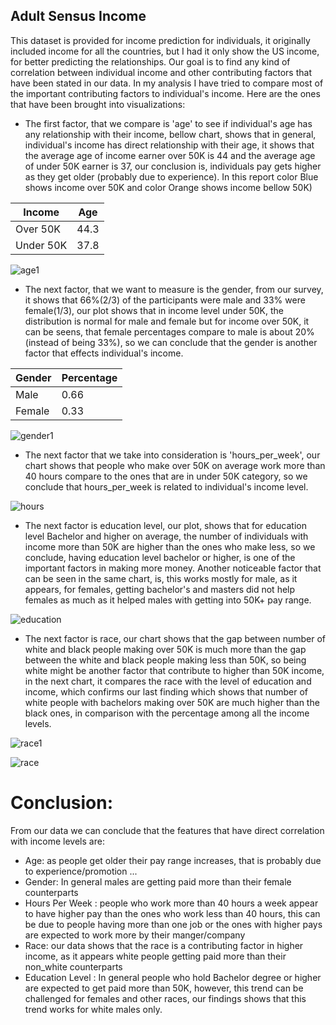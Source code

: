 
## Adult Sensus Income

This dataset is provided for income prediction for individuals, it originally included income for all the countries, but I had it only show the US income, for better predicting the relationships. Our goal is to find any kind of correlation between individual income and other contributing factors that have been stated in our data. In my analysis I have tried to compare most of the important contributing factors to individual's income. Here are the ones that have been brought into visualizations:

 -  The first factor, that we compare is 'age' to see if individual's age has any relationship with their income, bellow chart, shows that in general,
individual's income has direct relationship with their age, it shows that the average age of income earner over 50K is 44 and the average age of under 50K earner is 37, our conclusion is, individuals pay gets higher as they get older (probably due to experience). In this report color Blue shows income over 50K and color Orange shows income bellow 50K)

| Income | Age |
| --- | --- |
| Over 50K | 44.3 |
| Under 50K | 37.8 |

![age1](https://user-images.githubusercontent.com/69549323/105791460-ffd7b280-5f3a-11eb-9a64-7e6fafc97fcc.png)



-  The next factor, that we want to measure is the gender, from our survey, it shows that 66%(2/3) of the participants were male and 33% were female(1/3), our plot shows that in income level under 50K, the distribution is normal for male and female but for income over 50K, it can be seens, that female percentages compare to male is about 20% (instead of being 33%), so we can conclude that the gender is another factor that effects individual's income. 

| Gender | Percentage |
| --- | --- |
| Male | 0.66 |
| Female | 0.33 |
 
![gender1](https://user-images.githubusercontent.com/69549323/105798893-0b7da600-5f48-11eb-8444-962376c2d19e.png)
 
 
-  The next factor that we take into consideration is 'hours_per_week', our chart shows that people who make over 50K on average work more than 40 hours compare to  the ones that are in under 50K category, so we conclude that hours_per_week is related to individual's income level.

![hours](https://user-images.githubusercontent.com/69549323/105799200-ca39c600-5f48-11eb-9323-22a6b29bc566.png)


-  The next factor is education level, our plot, shows that for education level Bachelor and higher on average, the number of individuals with income more than 50K are higher than the ones who make less, so we conclude, having education level bachelor or higher, is one of the important factors in making more money. Another noticeable factor that can be seen in the same chart, is, this works mostly for male, as it appears, for females, getting bachelor's and masters did not help females as much as it helped males with getting into 50K+ pay range.  

![education](https://user-images.githubusercontent.com/69549323/105799410-4fbd7600-5f49-11eb-8b38-21d349ac0907.png)


-  The next factor is race, our chart shows that the gap between number of white and black people making over 50K is much more than the gap between the white and black people making less than 50K, so being white might be another factor that contribute to higher than 50K income, in the next chart, it compares the race with the level of education and income, which confirms our last finding which shows that number of white people with bachelors making over 50K are much higher than the black ones, in comparison with the percentage among all the income levels.

![race1](https://user-images.githubusercontent.com/69549323/105800208-10902480-5f4b-11eb-867e-df50963245e1.png)

![race](https://user-images.githubusercontent.com/69549323/105799964-952e7300-5f4a-11eb-93f2-d9996d99b191.png)

# Conclusion: 
From our data we can conclude that the features that have direct correlation with income levels are:
-  Age: as people get older their pay range increases, that is probably due to experience/promotion ...
-  Gender: In general males are getting paid more than their female counterparts
-  Hours Per Week : people who work more than 40 hours a week appear to have higher pay than the ones who work less than 40 hours, this can be due to people having more than one job or the ones with higher pays are expected to work more by their manger/company
-  Race: our data shows that the race is a contributing factor in higher income, as it appears white people getting paid more than their non_white counterparts 
-  Education Level : In general people who hold Bachelor degree or higher are expected to get paid more than 50K, however, this trend can be challenged for females and other races, our  findings shows that this trend works for white males only.

